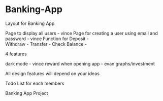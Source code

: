 # Banking-App

Layout for Banking App

Page to display all users - vince
Page for creating a user using email and password - vince
Function for Deposit -  
Withdraw - 
Transfer - 
Check Balance - 

4 features

dark mode - vince
reward when opening app - evan
graphs/investment 

All design features will depend on your ideas


Todo List for each members


Banking App Project 
